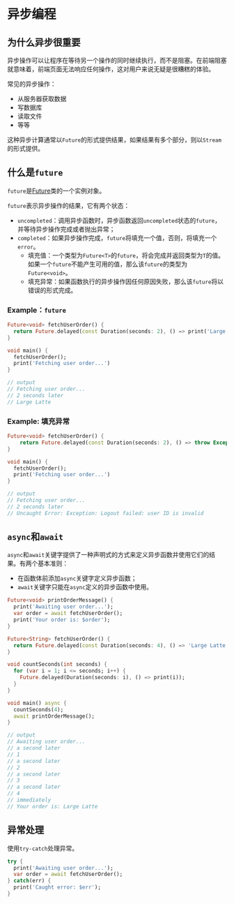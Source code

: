 # 异步编程

## 为什么异步很重要

异步操作可以让程序在等待另一个操作的同时继续执行，而不是阻塞。在前端阻塞就意味着，前端页面无法响应任何操作，这对用户来说无疑是很糟糕的体验。

常见的异步操作：

- 从服务器获取数据
- 写数据库
- 读取文件
- 等等

这种异步计算通常以`Future`的形式提供结果，如果结果有多个部分，则以`Stream`的形式提供。

## 什么是`future`

`future`是[Future](https://api.dart.dev/stable/dart-async/Future-class.html)类的一个实例对象。

`future`表示异步操作的结果，它有两个状态：

- `uncompleted`：调用异步函数时，异步函数返回`uncompleted`状态的`future`，并等待异步操作完成或者抛出异常；
- `completed`：如果异步操作完成，`future`将填充一个值，否则，将填充一个`error`。
  - 填充值：一个类型为`Future<T>`的`future`，将会完成并返回类型为`T`的值。如果一个`future`不能产生可用的值，那么该`future`的类型为`Future<void>`。
  - 填充异常：如果函数执行的异步操作因任何原因失败，那么该`future`将以错误的形式完成。

### Example：`future`

```dart
Future<void> fetchUserOrder() {
  return Future.delayed(const Duration(seconds: 2), () => print('Large Latte'));
}

void main() {
  fetchUserOrder();
  print('Fetching user order...')
}

// output
// Fetching user order...
// 2 seconds later
// Large Latte
```

### Example: 填充异常

```dart
Future<void> fetchUserOrder() {
	return Future.delayed(const Duration(seconds: 2), () => throw Exception('Logout failed: user ID is invalid'));
}

void main() {
  fetchUserOrder();
  print('Fetching user order...')
}

// output
// Fetching user order...
// 2 seconds later
// Uncaught Error: Exception: Logout failed: user ID is invalid
```

## `async`和`await`

`async`和`await`关键字提供了一种声明式的方式来定义异步函数并使用它们的结果。有两个基本准则：

- 在函数体前添加`async`关键字定义异步函数；
- `await`关键字只能在`async`定义的异步函数中使用。

```dart
Future<void> printOrderMessage() {
  print('Awaiting user order...');
  var order = await fetchUserOrder();
  print('Your order is: $order');
}

Future<String> fetchUserOrder() {
  return Future.delayed(const Duration(seconds: 4), () => 'Large Latte');
}

void countSeconds(int seconds) {
  for (var i = 1; i <= seconds; i++) {
    Future.delayed(Duration(seconds: i), () => print(i));
  }
}

void main() async {
  countSeconds(4);
  await printOrderMessage();
}

// output
// Awaiting user order...
// a second later
// 1
// a second later
// 2
// a second later
// 3
// a second later
// 4
// immediately
// Your order is: Large Latte
```

## 异常处理

使用`try-catch`处理异常。

```dart
try {
  print('Awaiting user order...');
  var order = await fetchUserOrder();
} catch(err) {
  print('Caught error: $err');
}
```

